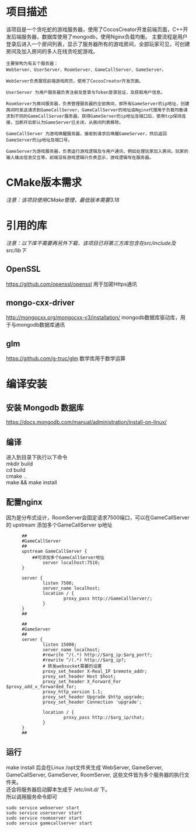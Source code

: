 # 项目描述
  该项目是一个贪吃蛇的游戏服务器，使用了CocosCreator开发前端页面，C++开发后端服务器，数据库使用了mongodb，使用Nginx负载均衡。
	主要流程是用户登录后进入一个房间列表，显示了服务器所有的游戏房间，全部玩家可见，可创建房间及加入房间的多人在线贪吃蛇游戏。
	
	主要架构为有五个服务器：
	WebServer、UserServer、RoomServer、GameCallServer、GameServer。
	
	WebServer负责展现前端游戏网页，使用了CocosCreator开发页面。

	UserServer 为用户服务器负责注册及登录与Token登录验证，及获取用户信息。

	RoomServer为房间服务器，负责管理服务器的全部房间，即所有GameServer的ip地址，创建房间时发送请求到GameCallServer，GameCallServer的地址由Nginx代理用于负载均衡请求到不同的GameCallServer服务器，获得GameServer的ip地址及端口后，使用tcp保持连接，当断开后即认为GameServer已关闭，从房间列表移除。

	GameCallServer 为游戏唤醒服务器，接收到请求后唤醒GameServer，然后返回GameServer的ip地址及端口号。

	GameServer为游戏服务器，负责运行游戏逻辑及与用户通讯，例如处理玩家加入房间，玩家的输入输出信息交互等，前端没有游戏逻辑只负责显示，游戏逻辑写在服务器。

# CMake版本需求

  *注意：该项目使用CMake管理，最低版本需要3.18*
  
# 引用的库
  *注意：以下库不需要再另外下载，该项目已将第三方库包含在src/include及src/lib下*
  ## OpenSSL
  https://github.com/openssl/openssl 用于加密Https通讯
  
  ## mongo-cxx-driver
  http://mongocxx.org/mongocxx-v3/installation/ mongodb数据库驱动库，用于与mongodb数据库通讯

  ## glm
  https://github.com/g-truc/glm 数学库用于数学运算
  
# 编译安装
  ## 安装 Mongodb 数据库
  https://docs.mongodb.com/manual/administration/install-on-linux/

  ## 编译
  进入到目录下执行以下命令<br>
  mkdir build<br>
  cd build<br>
  cmake ..<br>
  make && make install<br>
  
  ## 配置nginx
  因为是分布式设计，RoomServer会固定请求7500端口，可以在GameCallServer的 upstream 添加多个GameCallServer ip地址
  ```
        ##
        #GameCallServer
        ##
        upstream GameCallServer {
			##可添加多个GameCallServer地址
                server localhost:7510;
        }

        server {
                listen 7500;
                server_name localhost;
                location / {
                        proxy_pass http://GameCallServer/;
                }
        }
        ##

        ##
        #GameServer
        ##
        server {
                listen 15000;
                server_name localhost;
                #rewrite ^/(.*) http://$arg_ip:$arg_port?;
                #rewrite ^/(.*) http://$arg_ip?;
                # 转发websocket需要的设置
                proxy_set_header X-Real_IP $remote_addr;
                proxy_set_header Host $host;
                proxy_set_header X_Forward_For $proxy_add_x_forwarded_for;
                proxy_http_version 1.1;
                proxy_set_header Upgrade $http_upgrade;
                proxy_set_header Connection 'upgrade';

                location / {
                        proxy_pass http://$arg_ip/chat;
                }
        }
        ##
  ```

  ## 运行
  make install 后会在Linux /opt文件夹生成 WebServer, GameServer, GameCallServer, GameServer, RoomServer,  这些文件皆为多个服务器的执行文件夹。<br>
  还会将服务器启动脚本生成于 /etc/init.d/ 下。<br>
  所以调用服务命令即可
  ```
  sudo service webserver start
  sudo service userserver start
  sudo service roomserver start
  sudo service gamecallserver start
  ```
